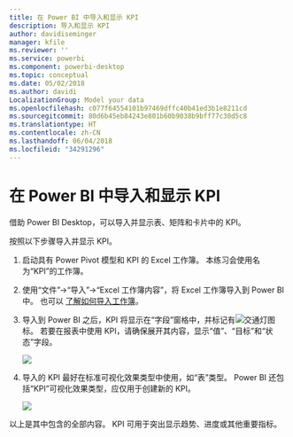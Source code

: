 ```yaml
---
title: 在 Power BI 中导入和显示 KPI
description: 导入和显示 KPI
author: davidiseminger
manager: kfile
ms.reviewer: ''
ms.service: powerbi
ms.component: powerbi-desktop
ms.topic: conceptual
ms.date: 05/02/2018
ms.author: davidi
LocalizationGroup: Model your data
ms.openlocfilehash: c077f64554101b97469dffc40b41ed3b1e8211cd
ms.sourcegitcommit: 80d6b45eb84243e801b60b9038b9bff77c30d5c8
ms.translationtype: HT
ms.contentlocale: zh-CN
ms.lasthandoff: 06/04/2018
ms.locfileid: "34291296"
---
```

# <a name="import-and-display-kpis-in-power-bi"></a>在 Power BI 中导入和显示 KPI
借助 Power BI Desktop，可以导入并显示表、矩阵和卡片中的 KPI。

按照以下步骤导入并显示 KPI。

1. 启动具有 Power Pivot 模型和 KPI 的 Excel 工作簿。 本练习会使用名为“KPI”的工作簿。

1. 使用“文件”->“导入”->“Excel 工作簿内容”，将 Excel 工作簿导入到 Power BI 中。 也可以 [了解如何导入工作簿](desktop-import-excel-workbooks.md)。 

1. 导入到 Power BI 之后，KPI 将显示在“字段”窗格中，并标记有![交通灯](media/desktop-import-and-display-kpis/traffic.png)图标。 若要在报表中使用 KPI，请确保展开其内容，显示“值”、“目标”和“状态”字段。

    ![](media/desktop-import-and-display-kpis/desktoppreviewfeatureon2.png)

1. 导入的 KPI 最好在标准可视化效果类型中使用，如“表”类型。 Power BI 还包括“KPI”可视化效果类型，应仅用于创建新的 KPI。
   
    ![](media/desktop-import-and-display-kpis/desktoppreviewfeatureon3.png)

以上是其中包含的全部内容。 KPI 可用于突出显示趋势、进度或其他重要指标。
